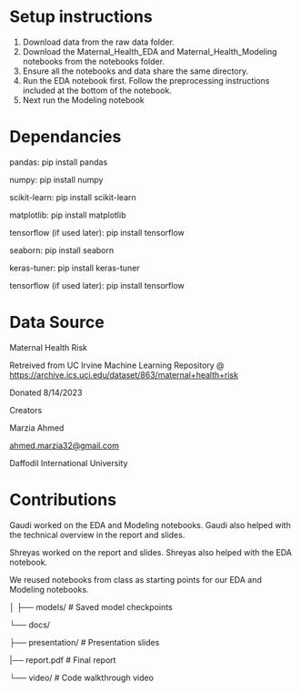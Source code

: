 # Setup instructions
1. Download data from the raw data folder.
2. Download the Maternal_Health_EDA and Maternal_Health_Modeling notebooks from the notebooks folder.
3. Ensure all the notebooks and data share the same directory.
4. Run the EDA notebook first. Follow the preprocessing instructions included at the bottom of the notebook.
5. Next run the Modeling notebook


# Dependancies

pandas: pip install pandas

numpy: pip install numpy

scikit-learn: pip install scikit-learn

matplotlib: pip install matplotlib

tensorflow (if used later): pip install tensorflow

seaborn: pip install seaborn

keras-tuner: pip install keras-tuner

tensorflow (if used later): pip install tensorflow

# Data Source

Maternal Health Risk

Retreived from UC Irvine Machine Learning Repository @ https://archive.ics.uci.edu/dataset/863/maternal+health+risk

Donated 8/14/2023

Creators

Marzia Ahmed

ahmed.marzia32@gmail.com

Daffodil International University

# Contributions

Gaudi worked on the EDA and Modeling notebooks. Gaudi also helped with the technical overview in the report and slides.

Shreyas worked on the report and slides. Shreyas also helped with the EDA notebook.

We reused notebooks from class as starting points for our EDA and Modeling notebooks.




│ ├── models/ # Saved model checkpoints



└── docs/

  ├── presentation/ # Presentation slides
  
  |── report.pdf # Final report
  
  └── video/ # Code walkthrough video
